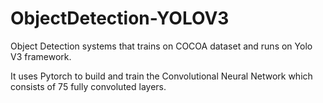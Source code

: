 # ObjectDetection-YOLOV3
Object Detection systems that trains on COCOA dataset and runs on Yolo V3 framework.

It uses Pytorch to build and train the Convolutional Neural Network which consists of 75 fully convoluted layers.
